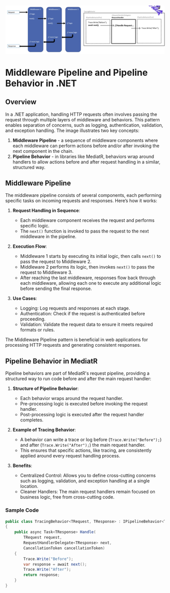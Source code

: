![alt text](image-5.png)
# Middleware Pipeline and Pipeline Behavior in .NET

## Overview

In a .NET application, handling HTTP requests often involves passing the request through multiple layers of middleware and behaviors. This pattern enables separation of concerns, such as logging, authentication, validation, and exception handling. The image illustrates two key concepts:

1. **Middleware Pipeline** - a sequence of middleware components where each middleware can perform actions before and/or after invoking the next component in the chain.
2. **Pipeline Behavior** - in libraries like MediatR, behaviors wrap around handlers to allow actions before and after request handling in a similar, structured way.

## Middleware Pipeline

The middleware pipeline consists of several components, each performing specific tasks on incoming requests and responses. Here’s how it works:

1. **Request Handling in Sequence**:
   - Each middleware component receives the request and performs specific logic.
   - The `next()` function is invoked to pass the request to the next middleware in the pipeline.

2. **Execution Flow**:
   - Middleware 1 starts by executing its initial logic, then calls `next()` to pass the request to Middleware 2.
   - Middleware 2 performs its logic, then invokes `next()` to pass the request to Middleware 3.
   - After reaching the last middleware, responses flow back through each middleware, allowing each one to execute any additional logic before sending the final response.

3. **Use Cases**:
   - Logging: Log requests and responses at each stage.
   - Authentication: Check if the request is authenticated before proceeding.
   - Validation: Validate the request data to ensure it meets required formats or rules.

The Middleware Pipeline pattern is beneficial in web applications for processing HTTP requests and generating consistent responses.

## Pipeline Behavior in MediatR

Pipeline behaviors are part of MediatR's request pipeline, providing a structured way to run code before and after the main request handler:

1. **Structure of Pipeline Behavior**:
   - Each behavior wraps around the request handler.
   - Pre-processing logic is executed before invoking the request handler.
   - Post-processing logic is executed after the request handler completes.

2. **Example of Tracing Behavior**:
   - A behavior can write a trace or log before (`Trace.Write("Before");`) and after (`Trace.Write("After");`) the main request handler.
   - This ensures that specific actions, like tracing, are consistently applied around every request handling process.

3. **Benefits**:
   - Centralized Control: Allows you to define cross-cutting concerns such as logging, validation, and exception handling at a single location.
   - Cleaner Handlers: The main request handlers remain focused on business logic, free from cross-cutting code.

### Sample Code

```csharp
public class TracingBehavior<TRequest, TResponse> : IPipelineBehavior<TRequest, TResponse>
{
    public async Task<TResponse> Handle(
        TRequest request, 
        RequestHandlerDelegate<TResponse> next, 
        CancellationToken cancellationToken)
    {
        Trace.Write("Before");
        var response = await next();
        Trace.Write("After");
        return response;
    }
}

